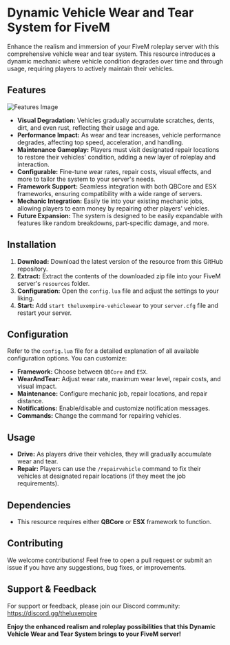 # Dynamic Vehicle Wear and Tear System for FiveM

Enhance the realism and immersion of your FiveM roleplay server with this comprehensive vehicle wear and tear system. This resource introduces a dynamic mechanic where vehicle condition degrades over time and through usage, requiring players to actively maintain their vehicles.

## Features

![Features Image](https://gist.github.com/assets/48193931/ce27956e-a384-4aac-af07-bd0f255b5456)

* **Visual Degradation:** Vehicles gradually accumulate scratches, dents, dirt, and even rust, reflecting their usage and age.
* **Performance Impact:** As wear and tear increases, vehicle performance degrades, affecting top speed, acceleration, and handling.
* **Maintenance Gameplay:** Players must visit designated repair locations to restore their vehicles' condition, adding a new layer of roleplay and interaction.
* **Configurable:** Fine-tune wear rates, repair costs, visual effects, and more to tailor the system to your server's needs.
* **Framework Support:** Seamless integration with both QBCore and ESX frameworks, ensuring compatibility with a wide range of servers.
* **Mechanic Integration:** Easily tie into your existing mechanic jobs, allowing players to earn money by repairing other players' vehicles.
* **Future Expansion:** The system is designed to be easily expandable with features like random breakdowns, part-specific damage, and more.

## Installation

1. **Download:** Download the latest version of the resource from this GitHub repository.
2. **Extract:** Extract the contents of the downloaded zip file into your FiveM server's `resources` folder.
3. **Configuration:** Open the `config.lua` file and adjust the settings to your liking.
4. **Start:** Add `start theluxempire-vehiclewear` to your `server.cfg` file and restart your server.

## Configuration

Refer to the `config.lua` file for a detailed explanation of all available configuration options. You can customize:

* **Framework:** Choose between `QBCore` and `ESX`.
* **WearAndTear:** Adjust wear rate, maximum wear level, repair costs, and visual impact.
* **Maintenance:** Configure mechanic job, repair locations, and repair distance.
* **Notifications:** Enable/disable and customize notification messages.
* **Commands:** Change the command for repairing vehicles.

## Usage

* **Drive:** As players drive their vehicles, they will gradually accumulate wear and tear.
* **Repair:** Players can use the `/repairvehicle` command to fix their vehicles at designated repair locations (if they meet the job requirements).

## Dependencies

* This resource requires either **QBCore** or **ESX** framework to function.

## Contributing

We welcome contributions! Feel free to open a pull request or submit an issue if you have any suggestions, bug fixes, or improvements.

## Support & Feedback

For support or feedback, please join our Discord community: https://discord.gg/theluxempire

**Enjoy the enhanced realism and roleplay possibilities that this Dynamic Vehicle Wear and Tear System brings to your FiveM server!**
